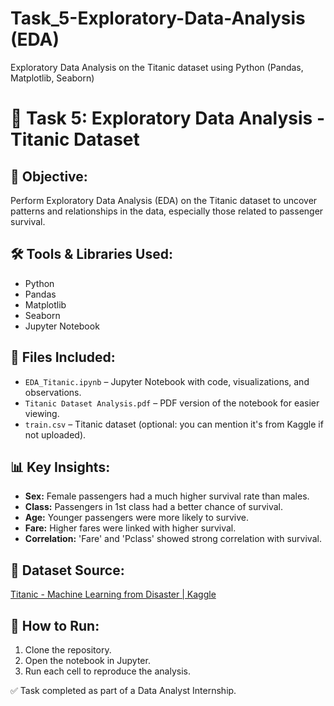 # Task_5-Exploratory-Data-Analysis (EDA)
Exploratory Data Analysis on the Titanic dataset using Python (Pandas, Matplotlib, Seaborn)

# 🚢 Task 5: Exploratory Data Analysis - Titanic Dataset

## 📌 Objective:
Perform Exploratory Data Analysis (EDA) on the Titanic dataset to uncover patterns and relationships in the data, especially those related to passenger survival.

## 🛠 Tools & Libraries Used:
- Python
- Pandas
- Matplotlib
- Seaborn
- Jupyter Notebook

## 📁 Files Included:
- `EDA_Titanic.ipynb` – Jupyter Notebook with code, visualizations, and observations.
- `Titanic Dataset Analysis.pdf` – PDF version of the notebook for easier viewing.
- `train.csv` – Titanic dataset (optional: you can mention it's from Kaggle if not uploaded).

## 📊 Key Insights:
- **Sex:** Female passengers had a much higher survival rate than males.
- **Class:** Passengers in 1st class had a better chance of survival.
- **Age:** Younger passengers were more likely to survive.
- **Fare:** Higher fares were linked with higher survival.
- **Correlation:** 'Fare' and 'Pclass' showed strong correlation with survival.

## 🔗 Dataset Source:
[Titanic - Machine Learning from Disaster | Kaggle](https://www.kaggle.com/c/titanic/data)

## 📝 How to Run:
1. Clone the repository.
2. Open the notebook in Jupyter.
3. Run each cell to reproduce the analysis.

✅ Task completed as part of a Data Analyst Internship.
